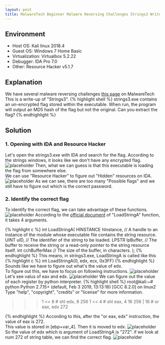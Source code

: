 ```yaml
---
layout: post
title: MalwareTech Beginner Malware Reversing Challenges Strings3 Writeup
---
```


## Environment
* Host OS: Kali linux 2018.4
* Guest OS: Windows 7 Home Basic
* Virtualization: Virtualbox 5.2.22 
* Debugger: IDA Pro 7.0
* Other: Resource Hacker v5.1.7

## Explanation
We have several malware reversing challenges <a href="https://www.malwaretech.com/beginner-malware-reversing-challenges">this page</a> on MalwareTech<br>
This is a write-up of "Strings3".
{% highlight shell %}
strings3.exe contains an un-encrypted flag stored within the executable. When run, the program will output an MD5 hash of the flag but not the original. Can you extract the flag?
{% endhighlight %}

## Solution
### 1. Opening with IDA and Resource Hacker
Let's open the strings3.exe with IDA and search for the flag.
According to the strings windows, it looks like we don't have any encrypted flag.
![placeholder](https://inar1.github.io/public/images/2019-02-13-15-43-04.png)
Then, what we can guess is that this executable is loading the flag from somewhere else.<br>
We can use "Resource Hacker" to figure out "Hidden" resources on IDA.
![placeholder](https://inar1.github.io/public/images/2019-02-13-11-59-34.png)
As we can see, there are too many "Possible flags" and we still have to figure out which is the correct password.

### 2. Identify the correct flag
To identify the correct flag, we can take advantage of these functions.
![placeholder](https://inar1.github.io/public/images/2019-02-13-10-46-06.png)
According to the <a href='https://docs.microsoft.com/en-us/windows/desktop/api/winuser/nf-winuser-loadstringa'>official document</a> of "LoadStringA" function, it takes 4 arguments.

{% highlight c %}
int LoadStringA(
  HINSTANCE hInstance, // A handle to an instance of the module whose executable file contains the string resource.
  UINT      uID, // The identifier of the string to be loaded.
  LPSTR     lpBuffer, // The buffer to receive the string or a read-only pointer to the string resource itself.
  int       cchBufferMax // The size of the buffer, in characters.
);
{% endhighlight %}
This means, in strings3.exe, LoadStringA is called like this
{% highlight c %}
int LoadStringA(0, edx, ecx, 0x3FF)
{% endhighlight %}
Sounds like we have to figure out what's the value of edx.<br>
To figure out this, we have to focus on following instructions.
![placeholder](https://inar1.github.io/public/images/2019-02-13-12-13-58.png)
Let's see valus of eax and edx.
![placeholder](https://inar1.github.io/public/images/2019-02-13-12-25-57.png)
We can figure out the value of each register by python interpreter.
{% highlight shell %}
root@kali:~# python
Python 2.7.15+ (default, Feb  3 2019, 13:13:16) 
[GCC 8.2.0] on linux2
Type "help", "copyright", "credits" or "license" for more information.
>>> 1 << 8 # shl edx, 8
256
>>> 1 << 4 # shl eax, 4
16
>>> 256 | 16 # or eax, edx
272
>>>  
{% endhighlight %}
According to this, after the "or eax, edx" instruction, the value of eax is 272.<br>
This value is stored in [ebp+var_4]. Then it is moved to edx.
![placeholder](https://inar1.github.io/public/images/2019-02-13-12-38-39.png)
So the value of edx which is argument of LoadStringA is "272".
if we look at num 272 of string table, we can find the correct flag.
![placeholder](https://inar1.github.io/public/images/2019-02-13-12-39-13.png)

